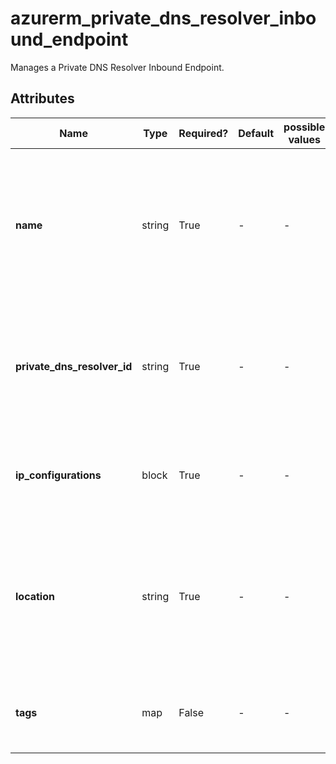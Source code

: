 # azurerm_private_dns_resolver_inbound_endpoint

Manages a Private DNS Resolver Inbound Endpoint.

## Attributes

| Name | Type | Required? | Default  | possible values | Description |
| ---- | ---- | --------- | -------- | ----------- | ----------- |
| **name** | string | True | -  |  -  | Specifies the name which should be used for this Private DNS Resolver Inbound Endpoint. Changing this forces a new Private DNS Resolver Inbound Endpoint to be created. | 
| **private_dns_resolver_id** | string | True | -  |  -  | Specifies the ID of the Private DNS Resolver Inbound Endpoint. Changing this forces a new Private DNS Resolver Inbound Endpoint to be created. | 
| **ip_configurations** | block | True | -  |  -  | Can be specified multiple times to define multiple IP configurations. Each `ip_configurations` block. | 
| **location** | string | True | -  |  -  | Specifies the Azure Region where the Private DNS Resolver Inbound Endpoint should exist. Changing this forces a new Private DNS Resolver Inbound Endpoint to be created. | 
| **tags** | map | False | -  |  -  | A mapping of tags which should be assigned to the Private DNS Resolver Inbound Endpoint. | 

